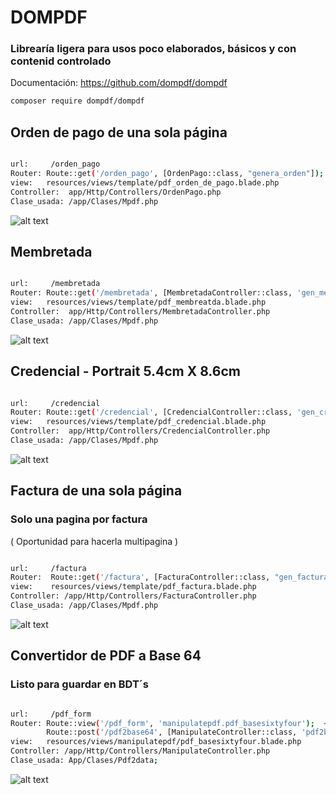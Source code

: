 # DOMPDF

### Librearía ligera para usos poco elaborados, básicos y con contenid controlado

Documentación: https://github.com/dompdf/dompdf

```bash
composer require dompdf/dompdf   
```

## Orden de pago de una sola página

```bash

url:     /orden_pago
Router: Route::get('/orden_pago', [OrdenPago::class, "genera_orden"]);
view:   resources/views/template/pdf_orden_de_pago.blade.php
Controller:  app/Http/Controllers/OrdenPago.php
Clase_usada: /app/Clases/Mpdf.php

```
![alt text](image-1.png)



## Membretada

```bash  

url:     /membretada
Router: Route::get('/membretada', [MembretadaController::class, 'gen_membretada']);
view:   resources/views/template/pdf_membreatda.blade.php
Controller:  app/Http/Controllers/MembretadaController.php
Clase_usada: /app/Clases/Mpdf.php

```


![alt text](public/imgs/demo_membretada_multi_pagina.png)


## Credencial - Portrait 5.4cm X 8.6cm

```bash  

url:     /credencial
Router: Route::get('/credencial', [CredencialController::class, 'gen_credencial']);
view:   resources/views/template/pdf_credencial.blade.php
Controller:  app/Http/Controllers/CredencialController.php
Clase_usada: /app/Clases/Mpdf.php

```
![alt text](public/imgs/demo_credencial_multi_pagina.png)





## Factura de una sola página

### Solo una pagina por factura
( Oportunidad para hacerla multipagina )
```bash

url:     /factura
Router:  Route::get('/factura', [FacturaController::class, "gen_factura"]);
view:    resources/views/template/pdf_factura.blade.php
Controller: /app/Http/Controllers/FacturaController.php
Clase_usada: /app/Clases/Mpdf.php

```

![alt text](public/imgs/demo_factura_una_pagina.png)

## Convertidor de PDF a Base 64

### Listo para guardar en BDT´s
```bash

url:     /pdf_form
Router: Route::view('/pdf_form', 'manipulatepdf.pdf_basesixtyfour');  < vista
        Route::post('/pdf2base64', [ManipulateController::class, 'pdf2base64']); < endpoint
view:   resources/views/manipulatepdf/pdf_basesixtyfour.blade.php
Controller: /app/Http/Controllers/ManipulateController.php
Clase_usada: App/Clases/Pdf2data;

```

![alt text](public/imgs/demo_pdf_to_base64.png)
